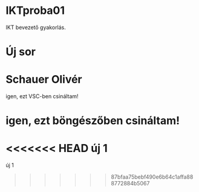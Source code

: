 # IKTproba01
IKT bevezető gyakorlás.
# Új sor
# Schauer Olivér
igen, ezt VSC-ben csináltam!
# igen, ezt böngészőben csináltam!
<<<<<<< HEAD
új 1
=======
új 1
>>>>>>> 87bfaa75bebf490e6b64c1affa888772884b5067
